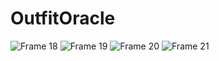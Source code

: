 # OutfitOracle
![Frame 18](https://github.com/Ahedeid/OutfitOracle/assets/69312571/97a08317-b5af-492d-8ca2-ded61a61c19f)
![Frame 19](https://github.com/Ahedeid/OutfitOracle/assets/69312571/0682edfd-f1d3-4c8c-84e3-ba96f81adf7b)
![Frame 20](https://github.com/Ahedeid/OutfitOracle/assets/69312571/5cf9310e-54e7-400a-a718-5c9acd570ba0)
![Frame 21](https://github.com/Ahedeid/OutfitOracle/assets/69312571/8310caee-a717-41db-812b-cad529fa143b)
